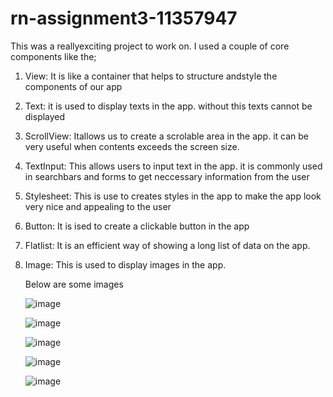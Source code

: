 # rn-assignment3-11357947

This was a reallyexciting project to work on. I used a couple of core components like the;

1. View: It is like a container that helps to structure andstyle the components of our app
2. Text: it is used to display texts in the app. without this texts cannot be displayed
3. ScrollView: Itallows us to create a scrolable area in the app. it can be very useful when contents exceeds the screen size.
4. TextInput: This allows users to input text in the app. it is commonly used in searchbars and forms to get neccessary information from the user
5. Stylesheet: This is use to creates styles in the app to make the app look very nice and appealing to the user
6. Button: It is ised to create a clickable button in the app
7. Flatlist: It is an efficient way of showing a long list of data on the app. 
8. Image: This is used to display images in the app.

   Below are some images



   ![image](https://github.com/Fafakofi/rn-assignment3-11357947/assets/151552622/385bed84-aaef-4c6c-8821-37bfce12ed5f)
   
   ![image](https://github.com/Fafakofi/rn-assignment3-11357947/assets/151552622/19309acb-f97c-4aab-9429-6496b1b72cd5)
   
   ![image](https://github.com/Fafakofi/rn-assignment3-11357947/assets/151552622/31bfce1b-32b0-44b1-89b5-8f068b8af8b8)
   
   ![image](https://github.com/Fafakofi/rn-assignment3-11357947/assets/151552622/250bc290-997d-46a3-9c3a-4ee241f80bd6)
   
   ![image](https://github.com/Fafakofi/rn-assignment3-11357947/assets/151552622/d7cff770-a031-4815-8c4d-58da9af24549)



